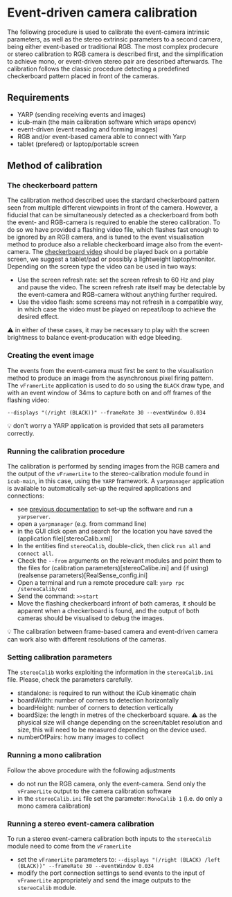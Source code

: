 # Event-driven camera calibration

The following procedure is used to calibrate the event-camera intrinsic parameters, as well as the stereo extrinsic parameters to a second camera, being either event-based or traditional RGB. The most complex prodecure or stereo calibration to RGB camera is described first, and the simplification to achieve mono, or event-driven stereo pair are described afterwards. The calibration follows the classic procedure detecting a predefined checkerboard pattern placed in front of the cameras.

## Requirements

* YARP (sending receiving events and images)
* icub-main (the main calibration software which wraps opencv)
* event-driven (event reading and forming images)
* RGB and/or event-based camera able to connect with Yarp
* tablet (prefered) or laptop/portable screen

## Method of calibration

### The checkerboard pattern

The calibration method described uses the stardard checkerboard pattern seen from multiple different viewpoints in front of the camera. However, a fiducial that can be simultaneously detected as a checkerboard from both the event- and RGB-camera is required to enable the stereo calibration. To do so we have provided a flashing video file, which flashes fast enough to be ignored by an RGB camera, and is tuned to the event visualisation method to produce also a reliable checkerboard image also from the event-camera. The [checkerboard video](video_checkboard.mp4) should be played back on a portable screen, we suggest a tablet/pad or possibly a lightweight laptop/monitor. Depending on the screen type the video can be used in two ways:

* Use the screen refresh rate: set the screen refresh to 60 Hz and play and pause the video. The screen refresh rate itself may be detectable by the event-camera and RGB-camera without anything further required.
* Use the video flash: some screens may not refresh in a compatible way, in which case the video must be played on repeat/loop to achieve the desired effect. 

:warning: in either of these cases, it may be necessary to play with the screen brightness to balance event-producation with edge bleeding.

### Creating the event image

The events from the event-camera must first be sent to the visualisation method to produce an image from the asynchronous pixel firing pattern. The `vFramerLite` application is used to do so using the `BLACK` draw type, and with an event window of 34ms to capture both on and off frames of the flashing video:

 `--displays "(/right (BLACK))" --frameRate 30 --eventWindow 0.034`
 
:bulb: don't worry a YARP application is provided that sets all parameters correctly.

### Running the calibration procedure

The calibration is performed by sending images from the RGB camera and the output of the `vFramerLite` to the stereo-calibration module found in `icub-main`, in this case, using the `YARP` framework. A `yarpmanager` application is available to automatically set-up the required applications and connections:

* see [previous documentation](/../README.md) to set-up the software and run a `yarpserver`.
* open a `yarpmanager` (e.g. from command line)
* in the GUI click open and search for the location you have saved the (application file)[stereoCalib.xml]
* In the entities find `stereoCalib`, double-click, then click `run all` and `connect all`.
* Check the `--from` arguments on the relevant modules and point them to the files for (calibration parameters)[stereoCalibe.ini] and (if using) (realsense parameters)[RealSense_config.ini]
* Open a terminal and run a remote procedure call: `yarp rpc /stereoCalib/cmd`
* Send the command: `>>start`
* Move the flashing checkerboard infront of both cameras, it should be apparent when a checkerboard is found, and the output of both cameras should be visualised to debug the images.

:bulb: The calibration between frame-based camera and event-driven camera can work also with different resolutions of the cameras.

### Setting calibration parameters

The `stereoCalib` works exploiting the information in the `stereoCalib.ini` file. 
Please, check the parameters carefully. 

* standalone: is required to run without the iCub kinematic chain
* boardWidth: number of corners to detection horizontally
* boardHeight: number of corners to detection vertically
* boardSize: the length in metres of the checkerboard square. :warning: as the physical size will change depending on the screen/tablet resolution and size, this will need to be measured depending on the device used.
* numberOfPairs: how many images to collect

### Running a mono calibration

Follow the above procedure with the following adjustments

* do not run the RGB camera, only the event-camera. Send only the `vFramerLite` output to the camera calibration software
* in the `stereoCalib.ini` file set the parameter: `MonoCalib 1` (i.e. do only a mono camera calibration)

### Running a stereo event-camera calibration

To run a stereo event-camera calibration both inputs to the `stereoCalib` module need to come from the `vFramerLite`

* set the `vFramerLite` parameters to:  `--displays "(/right (BLACK) /left (BLACK))" --frameRate 30 --eventWindow 0.034`
* modify the port connection settings to send events to the input of `vFramerLite` appropriately and send the image outputs to the `stereoCalib` module.




